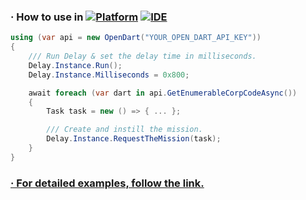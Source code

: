 ### · How to use in [![Platform](https://img.shields.io/nuget/v/Microsoft.NETCore.Platforms?label=CSharp&style=plastic&logo=.NET&color=512BD4)](https://versionsof.net) [![IDE](https://img.shields.io/badge/Visual%20Studio-2022-5C2D91?style=plastic&logoColor=white&logo=visualstudio)](https://learn.microsoft.com/en-us/visualstudio/releases/2022)
```C#
using (var api = new OpenDart("YOUR_OPEN_DART_API_KEY"))
{
    /// Run Delay & set the delay time in milliseconds.
    Delay.Instance.Run();
    Delay.Instance.Milliseconds = 0x800;

    await foreach (var dart in api.GetEnumerableCorpCodeAsync())
    {
        Task task = new () => { ... };

        /// Create and instill the mission.
        Delay.Instance.RequestTheMission(task);
    }
}
```
### [· For detailed examples, follow the link.](https://github.com/Share-Invest/securities-modules/blob/NET7/Test.OpenDart/Program.cs)

